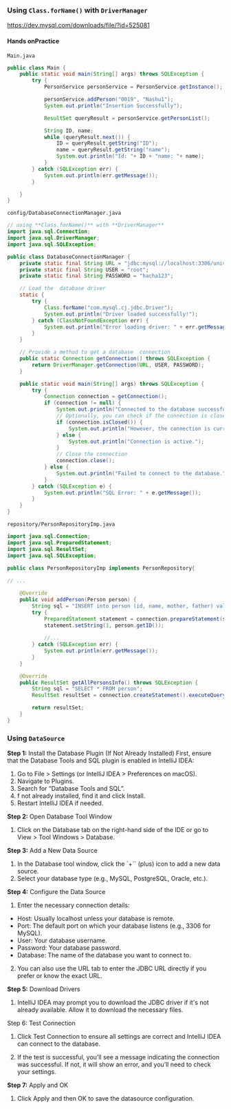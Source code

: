 ### Using `Class.forName()` with `DriverManager`


https://dev.mysql.com/downloads/file/?id=525081


#### Hands onPractice
`Main.java`

```java
public class Main {
    public static void main(String[] args) throws SQLException {
        try {
            PersonService personService = PersonService.getInstance();

            personService.addPerson("0019", "Nashu1");
            System.out.println("Insertion Successfully");

            ResultSet queryResult = personService.getPersonList();

            String ID, name;
            while (queryResult.next()) {
                ID = queryResult.getString("ID");
                name = queryResult.getString("name");
                System.out.println("Id: "+ ID + "name: "+ name);
            }
        } catch (SQLException err) {
            System.out.println(err.getMessage());
        }

    }
}
```

`config/DatabaseConnectionManager.java`

```java
// using **Class.forName()** with **DriverManager**
import java.sql.Connection;
import java.sql.DriverManager;
import java.sql.SQLException;

public class DatabaseConnectionManager {
    private static final String URL = "jdbc:mysql://localhost:3306/university";
    private static final String USER = "root";
    private static final String PASSWORD = "hacha123";

    // Load the  database driver
    static {
        try {
            Class.forName("com.mysql.cj.jdbc.Driver");
            System.out.println("Driver loaded successfully!");
        } catch (ClassNotFoundException err) {
            System.out.println("Error loading driver: " + err.getMessage());
        }
    }

    // Provide a method to get a database  connection
    public static Connection getConnection() throws SQLException {
        return DriverManager.getConnection(URL, USER, PASSWORD);
    }

    public static void main(String[] args) throws SQLException {
        try {
            Connection connection = getConnection();
            if (connection != null) {
                System.out.println("Connected to the database successfully!");
                // Optionally, you can check if the connection is closed
                if (connection.isClosed()) {
                    System.out.println("However, the connection is currently closed.");
                } else {
                    System.out.println("Connection is active.");
                }
                // Close the connection
                connection.close();
            } else {
                System.out.println("Failed to connect to the database.");
            }
        } catch (SQLException e) {
            System.out.println("SQL Error: " + e.getMessage());
        }
    }
}
```

`repository/PersonRepositoryImp.java`

```java
import java.sql.Connection;
import java.sql.PreparedStatement;
import java.sql.ResultSet;
import java.sql.SQLException;

public class PersonRepositoryImp implements PersonRepository{
    
// ...

    @Override
    public void addPerson(Person person) {
        String sql = "INSERT into person (id, name, mother, father) values (?, ?, ?, ?)";
        try {
            PreparedStatement statement = connection.prepareStatement(sql);
            statement.setString(1, person.getID());
        
			//...
        } catch (SQLException err) {
            System.out.println(err.getMessage());
        }
    }

    @Override
    public ResultSet getAllPersonsInfo() throws SQLException {
        String sql = "SELECT * FROM person";
        ResultSet resultSet = connection.createStatement().executeQuery(sql);

        return resultSet;
    }
}
```


### Using `DataSource`
   
**Step 1:** Install the Database Plugin (If Not Already Installed) First, ensure that the Database Tools and SQL plugin is enabled in IntelliJ IDEA:
1. Go to File > Settings (or IntelliJ IDEA > Preferences on macOS).
2. Navigate to Plugins.
3. Search for “Database Tools and SQL”.
4. f not already installed, find it and click Install.
5. Restart IntelliJ IDEA if needed.

**Step 2:** Open Database Tool Window
1. Click on the Database tab on the right-hand side of the IDE or go to View > Tool Windows > Database.

**Step 3:** Add a New Data Source
1. In the Database tool window, click the `+`` (plus) icon to add a new data source.
2. Select your database type (e.g., MySQL, PostgreSQL, Oracle, etc.).

**Step 4:** Configure the Data Source
1. Enter the necessary connection details:
- Host: Usually localhost unless your database is remote.
- Port: The default port on which your database listens (e.g., 3306 for MySQL).
- User: Your database username.
- Password: Your database password.
- Database: The name of the database you want to connect to.

2. You can also use the URL tab to enter the JDBC URL directly if you prefer or know the exact URL.

**Step 5:** Download Drivers
1. IntelliJ IDEA may prompt you to download the JDBC driver if it's not already available. Allow it to download the necessary files.

Step 6: Test Connection
1. Click Test Connection to ensure all settings are correct and IntelliJ IDEA can connect to the database.

2. If the test is successful, you’ll see a message indicating the connection was successful. If not, it will show an error, and you’ll need to check your settings.

**Step 7:** Apply and OK
1. Click Apply and then OK to save the datasource configuration.

